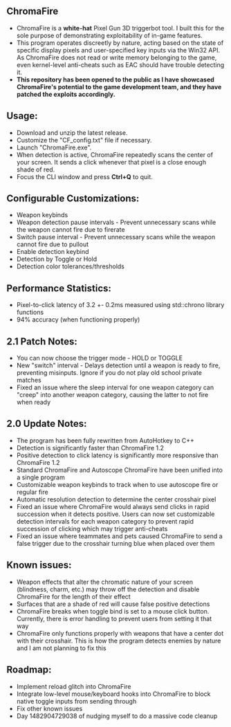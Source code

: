 ChromaFire
------------------------------------------------------------------
- ChromaFire is a **white-hat** Pixel Gun 3D triggerbot tool. I
built this for the sole purpose of demonstrating exploitability of
in-game features.
- This program operates discreetly by nature, acting based on the
state of specific display pixels and user-specified key inputs via
the Win32 API. As ChromaFire does not read or write memory
belonging to the game, even kernel-level anti-cheats such as EAC
should have trouble detecting it.
- **This repository has been opened to the **public** as I have
showcased ChromaFire's potential to the game development team, and
they have patched the exploits accordingly.**

Usage:
------------------------------------------------------------------
- Download and unzip the latest release.
- Customize the "CF_config.txt" file if necessary.
- Launch "ChromaFire.exe".
- When detection is active, ChromaFire repeatedly scans the center 
of your screen. It sends a click whenever that pixel is a close 
enough shade of red.
- Focus the CLI window and press **Ctrl+Q** to quit.

Configurable Customizations:
------------------------------------------------------------------
- Weapon keybinds
- Weapon detection pause intervals - Prevent unnecessary scans while the weapon cannot fire due to firerate
- Switch pause interval - Prevent unnecessary scans while the weapon cannot fire due to pullout 
- Enable detection keybind
- Detection by Toggle or Hold
- Detection color tolerances/thresholds

Performance Statistics:
------------------------------------------------------------------
- Pixel-to-click latency of 3.2 +- 0.2ms measured using std::chrono
library functions
- 94% accuracy (when functioning properly)

2.1 Patch Notes:
------------------------------------------------------------------
- You can now choose the trigger mode - HOLD or TOGGLE
- New "switch" interval - Delays detection until a weapon is ready to fire, preventing misinputs. Ignore if you do not play old school
private matches
- Fixed an issue where the sleep interval for one weapon category 
can "creep" into another weapon category, causing the latter to not 
fire when ready

2.0 Update Notes:
------------------------------------------------------------------
- The program has been fully rewritten from AutoHotkey to C++
- Detection is significantly faster than ChromaFire 1.2
- Positive detection to click latency is significantly more 
responsive than ChromaFire 1.2
- Standard ChromaFire and Autoscope ChromaFire have been unified
into a single program
- Customizable weapon keybinds to track when to use autoscope fire
or regular fire
- Automatic resolution detection to determine the center crosshair
pixel
- Fixed an issue where ChromaFire would always send clicks in rapid 
succession when it detects positive. Users can now set customizable 
detection intervals for each weapon category to prevent rapid 
succession of clicking which may trigger anti-cheats
- Fixed an issue where teammates and pets caused ChromaFire to 
send a false trigger due to the crosshair turning blue when placed 
over them
  
Known issues:
------------------------------------------------------------------
- Weapon effects that alter the chromatic nature of your screen
(blindness, charm, etc.) may throw off the detection and disable
ChromaFire for the length of their effect
- Surfaces that are a shade of red will cause false positive
detections
- ChromaFire breaks when toggle bind is set to a mouse click 
button. Currently, there is error handling to prevent users from 
setting it that way
- ChromaFire only functions properly with weapons that have a 
center dot with their crosshair. This is how the program detects
enemies by nature and I am not planning to fix this

Roadmap:
------------------------------------------------------------------
- Implement reload glitch into ChromaFire
- Integrate low-level mouse/keyboard hooks into ChromaFire to
block native toggle inputs from sending through
- Fix other known issues
- Day 1482904729038 of nudging myself to do a massive code cleanup

